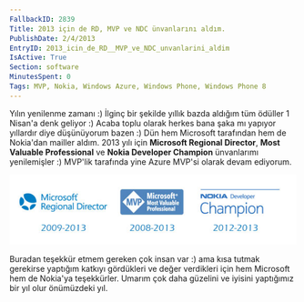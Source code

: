 ```yaml
---
FallbackID: 2839
Title: 2013 için de RD, MVP ve NDC ünvanlarını aldım.
PublishDate: 2/4/2013
EntryID: 2013_icin_de_RD__MVP_ve_NDC_unvanlarini_aldim
IsActive: True
Section: software
MinutesSpent: 0
Tags: MVP, Nokia, Windows Azure, Windows Phone, Windows Phone 8
---
```

Yılın yenilenme zamanı :) İlginç bir şekilde yıllık bazda aldığım tüm
ödüller 1 Nisan'a denk geliyor :) Acaba toplu olarak herkes bana şaka mı
yapıyor yıllardır diye düşünüyorum bazen :) Dün hem Microsoft tarafından
hem de Nokia'dan mailler aldım. 2013 yılı için **Microsoft Regional
Director**, **Most Valuable Professional** ve **Nokia Developer
Champion** ünvanlarımı yenilemişler :) MVP'lik tarafında yine Azure
MVP'si olarak devam ediyorum.

![](media/2013_icin_de_RD__MVP_ve_NDC_unvanlarini_aldim/logos.jpg)

Buradan teşekkür etmem gereken çok insan var :) ama kısa tutmak
gerekirse yaptığım katkıyı gördükleri ve değer verdikleri için hem
Microsoft hem de Nokia'ya teşekkürler. Umarım çok daha güzelini ve
iyisini yaptığımız bir yıl olur önümüzdeki yıl.


